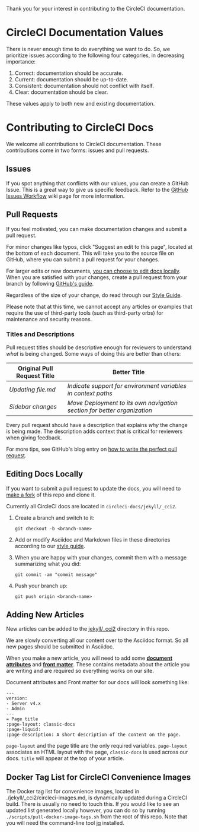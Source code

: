 Thank you for your interest in contributing to the CircleCI documentation.

# CircleCI Documentation Values

There is never enough time to do everything we want to do. So, we prioritize issues according to the following four categories, in decreasing importance:

1. Correct: documentation should be accurate.
2. Current: documentation should be up-to-date.
3. Consistent: documentation should not conflict with itself.
4. Clear: documentation should be clear.

These values apply to both new and existing documentation.

# Contributing to CircleCI Docs

We welcome all contributions to CircleCI documentation.
These contributions come in two forms: issues and pull requests.

## Issues

If you spot anything that conflicts with our values, you can create a GitHub Issue. This is a great way to give us specific feedback. Refer to the [GitHub Issues Workflow](https://github.com/circleci/circleci-docs/wiki/GitHub-Issues-Workflow) wiki page for more information.

## Pull Requests

If you feel motivated, you can make documentation changes and submit a pull request.

For minor changes like typos, click "Suggest an edit to this page", located at the bottom of each document.
This will take you to the source file on GitHub, where you can submit a pull request for your changes.

For larger edits or new documents, [you can choose to edit docs locally](#editing-docs-locally).
When you are satisfied with your changes, create a pull request from your branch by following [GitHub's guide](https://help.github.com/articles/creating-a-pull-request-from-a-fork/).

Regardless of the size of your change, do read through our [Style Guide](https://circleci.com/docs/style/style-guide-overview).

Please note that at this time, we cannot accept any articles or examples that require the use of third-party tools (such as third-party orbs) for maintenance and security reasons. 

### Titles and Descriptions

Pull request titles should be descriptive enough for reviewers to understand *what* is being changed.
Some ways of doing this are better than others:

| Original Pull Request Title | Better Title                                                               |
|-----------------------------|----------------------------------------------------------------------------|
| _Updating file.md_          | _Indicate support for environment variables in context paths_            |
| _Sidebar changes_           | _Move Deployment to its own navigation section for better organization_  |

Every pull request should have a description that explains *why* the change is being made.
The description adds context that is critical for reviewers when giving feedback.

For more tips, see GitHub's blog entry on [how to write the perfect pull request](https://github.com/blog/1943-how-to-write-the-perfect-pull-request).

## Editing Docs Locally

If you want to submit a pull request to update the docs, you will need to [make a fork](https://docs.github.com/en/get-started/quickstart/fork-a-repo) of this repo and clone it.

Currently all CircleCI docs are located in `circleci-docs/jekyll/_cci2`.

1. Create a branch and switch to it:

    `git checkout -b <branch-name>`

2. Add or modify Asciidoc and Markdown files in these directories according to our [style guide](https://circleci.com/docs/style/style-guide-overview).

3. When you are happy with your changes, commit them with a message summarizing what you did:

    `git commit -am "commit message"`

4. Push your branch up:

    `git push origin <branch-name>`

## Adding New Articles

New articles can be added to the [jekyll/_cci2](https://github.com/circleci/circleci-docs/tree/master/jekyll/_cci2) directory in this repo.

We are slowly converting all our content over to the Asciidoc format. So all new pages should be submitted in Asciidoc.

When you make a new article, you will need to add some [**document attributes**](https://docs.asciidoctor.org/asciidoc/latest/attributes/document-attributes/) and [**front matter**](https://jekyllrb.com/docs/frontmatter/). These contains metadata about the article you are writing and are required so everything works on our site.

Document attributes and Front matter for our docs will look something like:

```
---
version:
- Server v4.x
- Admin
---
= Page title
:page-layout: classic-docs
:page-liquid:
:page-description: A short description of the content on the page.
```

`page-layout` and the page title are the only required variables. `page-layout` associates an HTML layout with the page, `classic-docs` is used across our docs. `title` will appear at the top of your article.

## Docker Tag List for CircleCI Convenience Images

The Docker tag list for convenience images, located in ./jekyll/_cci2/circleci-images.md, is dynamically updated during a CircleCI build.
There is usually no need to touch this.
If you would like to see an updated list generated locally however, you can do so by running `./scripts/pull-docker-image-tags.sh` from the root of this repo.
Note that you will need the command-line tool [jq](https://stedolan.github.io/jq/) installed.

